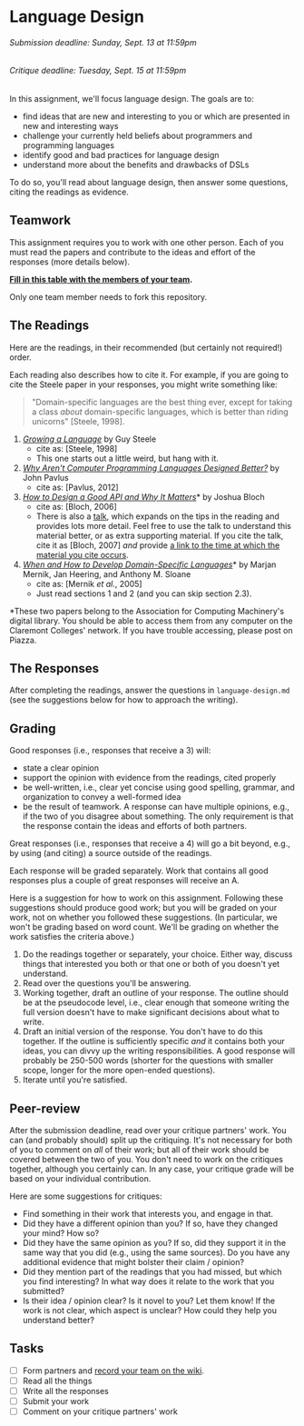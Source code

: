[Teams]: https://github.com/hmc-cs111-fall2015/language-design/wiki/Team-sign-ups
[BetterDesign]: https://www.fastcodesign.com/1665735/why-arent-computer-programming-languages-designed-better
[APIPDF]: https://dl.acm.org/citation.cfm?id=1176617.1176622&coll=DL&dl=GUIDE&CFID=372348918&CFTOKEN=51331222
[APITalk]: https://www.youtube.com/watch?v=aAb7hSCtvGw
[GrowPDF]: https://www.cs.virginia.edu/~evans/cs655/readings/steele.pdf
[GrowTalk]: https://www.youtube.com/watch?v=_ahvzDzKdB0
[WhenAndHow]: http://dl.acm.org/citation.cfm?id=1118892
[AppleScript]: https://dl.acm.org/citation.cfm?doid=1238844.1238845

# Language Design
###### _Submission deadline: Sunday, Sept. 13 at 11:59pm_
###### _Critique deadline: Tuesday, Sept. 15 at 11:59pm_

In this assignment, we'll focus language design. The goals are to:

   + find ideas that are new and interesting to you or which are presented in
   new and interesting ways
   + challenge your currently held beliefs about programmers and programming 
   languages
   + identify good and bad practices for language design
   + understand more about the benefits and drawbacks of DSLs

To do so, you'll read about language design, then answer some questions, citing
the readings as evidence.

## Teamwork
This assignment requires you to work with one other person. Each of you must
read the papers and contribute to the ideas and effort of the responses (more
details below).

**[Fill in this table with the members of your team][Teams].**

Only one team member needs to fork this repository.

## The Readings
Here are the readings, in their recommended (but certainly not required!) order.

Each reading also describes how to cite it. For example, if you are going to
cite the Steele paper in your responses, you might write something like:

 > "Domain-specific languages are the best thing ever, except for taking a class
 > *about* domain-specific languages, which is better than riding unicorns" 
 > [Steele, 1998]. 

   1. [_Growing a Language_][GrowPDF] by Guy Steele
      + cite as: [Steele, 1998]
      + This one starts out a little weird, but hang with it. 
   1. [_Why Aren't Computer Programming Languages Designed Better?_][BetterDesign] 
   by John Pavlus
      + cite as: [Pavlus, 2012]
   1. [_How to Design a Good API and Why It Matters_][APIPDF]* by Joshua Bloch
      + cite as: [Bloch, 2006]
      + There is also a [talk][APITalk], which expands on the tips in the 
      reading and provides lots more detail. Feel free to use the talk to
      understand this material better, or as extra supporting material. If you
      cite the talk, cite it as [Bloch, 2007] *and* provide [a link to the time at 
      which the material you cite occurs](http://www.wikihow.com/Link-to-a-Certain-Time-in-a-YouTube-Video).
   1. [_When and How to Develop Domain-Specific Languages_][WhenAndHow]* by
   Marjan Mernik, Jan Heering, and Anthony M. Sloane
      + cite as: [Mernik _et al._, 2005]
      + Just read sections 1 and 2 (and you can skip section 2.3).

*These two papers belong to the Association for Computing Machinery's digital
library. You should be able to access them from any computer on the Claremont
Colleges' network. If you have trouble accessing, please post on Piazza.

## The Responses

After completing the readings, answer the questions in `language-design.md` 
(see the suggestions below for how to approach the writing).

## Grading

Good responses (i.e., responses that receive a 3) will:

   + state a clear opinion
   + support the opinion with evidence from the readings, cited properly
   + be well-written, i.e., clear yet concise using good spelling, grammar, and
   organization to convey a well-formed idea
   + be the result of teamwork. A response can have
   multiple opinions, e.g., if the two of you disagree about something. The only
   requirement is that the response contain the ideas and efforts of both
   partners.

Great responses (i.e., responses that receive a 4) will go a bit beyond, e.g.,
by using (and citing) a source outside of the readings. 

Each response will be graded separately. Work that contains all good
responses plus a couple of great responses will receive an A.

Here is a suggestion for how to work on this assignment. Following these
suggestions should produce good work; but you will be graded on your work, not
on whether you followed these suggestions. (In particular, we won't be grading
based on word count. We'll be grading on whether the work satisfies the criteria
above.)

   1. Do the readings together or separately, your choice. Either way, discuss
   things that interested you both or that one or both of you doesn't yet
   understand.
   1. Read over the questions you'll be answering.
   1. Working together, draft an outline of your response. The outline should be
   at the pseudocode level, i.e., clear enough that someone writing the full
   version doesn't have to make significant decisions about what to write.
   1. Draft an initial version of the response. You don't have to do this
   together. If the outline is sufficiently specific *and* it contains both your
   ideas, you can divvy up the writing responsibilities. A good response will
   probably be 250-500 words (shorter for the questions with smaller scope, 
   longer for the more open-ended questions).
   1. Iterate until you're satisfied. 

## Peer-review
After the submission deadline, read over your critique partners' work. You can 
(and probably should) split up the critiquing. It's not necessary for both of
you to comment on *all* of their work; but all of their work should be
covered between the two of you. You don't need to work on the critiques together,
 although you certainly can. In any case, your critique grade will be based on
 your individual contribution.

Here are some suggestions for critiques:

   + Find something in their work that interests you, and engage in that.
   + Did they have a different opinion than you? If so, have they changed your
mind? How so?
   + Did they have the same opinion as you? If so, did they support it in the
   same way that you did (e.g., using the same sources). Do you have any
   additional evidence that might bolster their claim / opinion?
   + Did they mention part of the readings that you had missed, but which you
   find interesting? In what way does it relate to the work that you submitted?
   + Is their idea / opinion clear? Is it novel to you? Let them know! 
   If the work is not clear, which aspect is unclear? How could they help you
   understand better?


## Tasks
- [ ] Form partners and [record your team on the wiki][Teams].
- [ ] Read all the things
- [ ] Write all the responses
- [ ] Submit your work
- [ ] Comment on your critique partners' work

